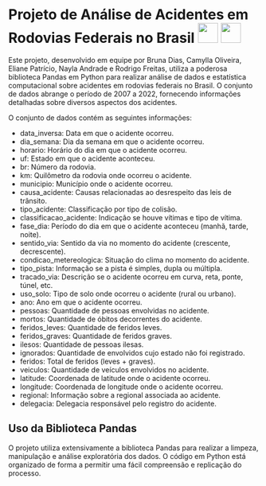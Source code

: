 # Projeto de Análise de Acidentes em Rodovias Federais no Brasil <img src="https://cdn.jsdelivr.net/gh/devicons/devicon/icons/python/python-original.svg" width="40" height="40" /> <img src="https://cdn.jsdelivr.net/gh/devicons/devicon/icons/pandas/pandas-original-wordmark.svg" width="40" height="40"/>
          
Este projeto, desenvolvido em equipe por Bruna Dias, Camylla Oliveira, Eliane Patrício, Nayla Andrade e Rodrigo Freitas, utiliza a poderosa biblioteca Pandas em Python para realizar análise de dados e estatística computacional sobre acidentes em rodovias federais no Brasil. O conjunto de dados abrange o período de 2007 a 2022, fornecendo informações detalhadas sobre diversos aspectos dos acidentes.

O conjunto de dados contém as seguintes informações:

* data_inversa: Data em que o acidente ocorreu.
* dia_semana: Dia da semana em que o acidente ocorreu.
* horario: Horário do dia em que o acidente ocorreu.
* uf: Estado em que o acidente aconteceu.
* br: Número da rodovia.
* km: Quilômetro da rodovia onde ocorreu o acidente.
* municipio: Município onde o acidente ocorreu.
* causa_acidente: Causas relacionadas ao desrespeito das leis de trânsito.
* tipo_acidente: Classificação por tipo de colisão.
* classificacao_acidente: Indicação se houve vítimas e tipo de vítima.
* fase_dia: Período do dia em que o acidente aconteceu (manhã, tarde, noite).
* sentido_via: Sentido da via no momento do acidente (crescente, decrescente).
* condicao_metereologica: Situação do clima no momento do acidente.
* tipo_pista: Informação se a pista é simples, dupla ou múltipla.
* tracado_via: Descrição se o acidente ocorreu em curva, reta, ponte, túnel, etc.
* uso_solo: Tipo de solo onde ocorreu o acidente (rural ou urbano).
* ano: Ano em que o acidente ocorreu.
* pessoas: Quantidade de pessoas envolvidas no acidente.
* mortos: Quantidade de óbitos decorrentes do acidente.
* feridos_leves: Quantidade de feridos leves.
* feridos_graves: Quantidade de feridos graves.
* ilesos: Quantidade de pessoas ilesas.
* ignorados: Quantidade de envolvidos cujo estado não foi registrado.
* feridos: Total de feridos (leves + graves).
* veiculos: Quantidade de veículos envolvidos no acidente.
* latitude: Coordenada de latitude onde o acidente ocorreu.
* longitude: Coordenada de longitude onde o acidente ocorreu.
* regional: Informação sobre a regional associada ao acidente.
* delegacia: Delegacia responsável pelo registro do acidente. <br>

## Uso da Biblioteca Pandas
O projeto utiliza extensivamente a biblioteca Pandas para realizar a limpeza, manipulação e análise exploratória dos dados. O código em Python está organizado de forma a permitir uma fácil compreensão e replicação do processo.
